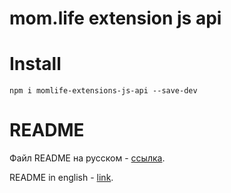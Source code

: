 # mom.life extension js api

# Install
`npm i momlife-extensions-js-api --save-dev`

# README
Файл README на русском - [ссылка](./README_RU.md). 

README in english - [link](./README_EN.md).